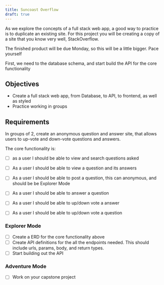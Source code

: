 ```yaml
---
title: Suncoast Overflow
draft: true
---
```


As we explore the concepts of a full stack web app, a good way to practice is to duplicate an existing site. For this project you will be creating a copy of a site that you know very well, StackOverflow.


The finished product will be due Monday, so this will be a little bigger.  Pace yourself

First, we need to the database schema, and start build the API for the core functionality

## Objectives

* Create a full stack web app, from Database, to API, to frontend, as well as styled
* Practice working in groups

## Requirements

In groups of 2, create an anonymous question and answer site, that allows users to up-vote and down-vote questions and answers. 

The core functionality is: 
- [ ] as a user I should be able to view and search questions asked
- [ ] As a user I should be able to view a question and its answers
- [ ] As a user I should be able to post a question, this can anonymous, and should be be Explorer Mode
- [ ] As a user I should be able to answer a question
- [ ] As a user I should be able to up/down vote a answer
- [ ] As a user I should be able to up/down vote a question


### Explorer Mode

* [ ] Create a ERD for the core functionality above
* [ ] Create API definitions for the all the endpoints needed. This should include urls, params, body, and return types. 
* [ ] Start building out the API

### Adventure Mode

* [ ] Work on your capstone project

